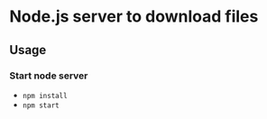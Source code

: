# Node.js server to download files

## Usage

### Start node server
- ```npm install```
- ```npm start```

